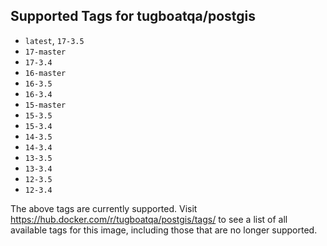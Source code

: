 ## Supported Tags for tugboatqa/postgis

* `latest`, `17-3.5`
* `17-master`
* `17-3.4`
* `16-master`
* `16-3.5`
* `16-3.4`
* `15-master`
* `15-3.5`
* `15-3.4`
* `14-3.5`
* `14-3.4`
* `13-3.5`
* `13-3.4`
* `12-3.5`
* `12-3.4`

The above tags are currently supported. Visit https://hub.docker.com/r/tugboatqa/postgis/tags/ to see a list of all available tags for this image, including those that are no longer supported.
